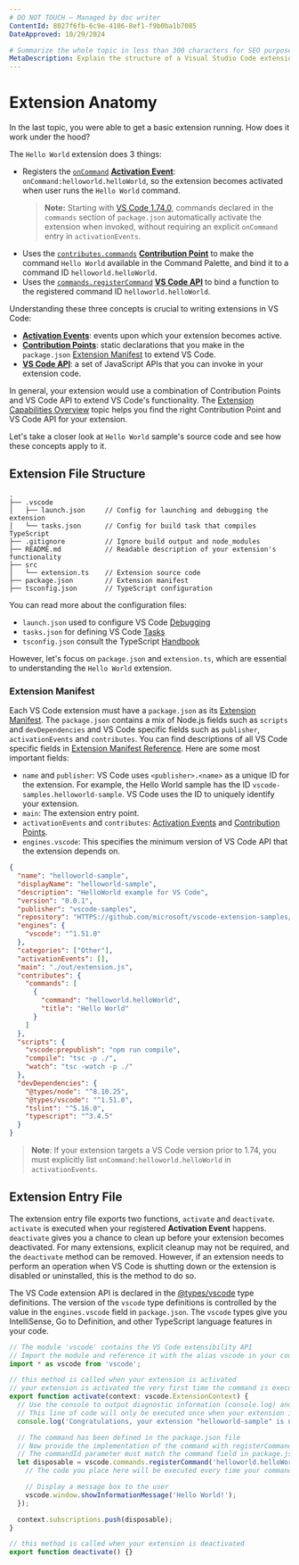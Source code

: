 ```yaml
---
# DO NOT TOUCH — Managed by doc writer
ContentId: 8027f6fb-6c9e-4106-8ef1-f9b0ba1b7085
DateApproved: 10/29/2024

# Summarize the whole topic in less than 300 characters for SEO purpose
MetaDescription: Explain the structure of a Visual Studio Code extension (plug-in)
---
```


# Extension Anatomy

In the last topic, you were able to get a basic extension running. How does it work under the hood?

The `Hello World` extension does 3 things:

- Registers the [`onCommand`](/api/references/activation-events#onCommand) [**Activation Event**](/api/references/activation-events): `onCommand:helloworld.helloWorld`, so the extension becomes activated when user runs the `Hello World` command.
  > **Note:** Starting with [VS Code 1.74.0](HTTPS://code.visualstudio.com/updates/v1_74#_implicit-activation-events-for-declared-extension-contributions), commands declared in the `commands` section of `package.json` automatically activate the extension when invoked, without requiring an explicit `onCommand` entry in `activationEvents`.
- Uses the [`contributes.commands`](/api/references/contribution-points#contributes.commands) [**Contribution Point**](/api/references/contribution-points) to make the command `Hello World` available in the Command Palette, and bind it to a command ID `helloworld.helloWorld`.
- Uses the [`commands.registerCommand`](/api/references/vscode-api#commands.registerCommand) [**VS Code API**](/api/references/vscode-api) to bind a function to the registered command ID `helloworld.helloWorld`.

Understanding these three concepts is crucial to writing extensions in VS Code:

- [**Activation Events**](/api/references/activation-events): events upon which your extension becomes active.
- [**Contribution Points**](/api/references/contribution-points): static declarations that you make in the `package.json` [Extension Manifest](#extension-manifest) to extend VS Code.
- [**VS Code API**](/api/references/vscode-api): a set of JavaScript APIs that you can invoke in your extension code.

In general, your extension would use a combination of Contribution Points and VS Code API to extend VS Code's functionality. The [Extension Capabilities Overview](/api/extension-capabilities/overview) topic helps you find the right Contribution Point and VS Code API for your extension.

Let's take a closer look at `Hello World` sample's source code and see how these concepts apply to it.

## Extension File Structure

```
.
├── .vscode
│   ├── launch.json     // Config for launching and debugging the extension
│   └── tasks.json      // Config for build task that compiles TypeScript
├── .gitignore          // Ignore build output and node_modules
├── README.md           // Readable description of your extension's functionality
├── src
│   └── extension.ts    // Extension source code
├── package.json        // Extension manifest
├── tsconfig.json       // TypeScript configuration
```

You can read more about the configuration files:

- `launch.json` used to configure VS Code [Debugging](/docs/editor/debugging)
- `tasks.json` for defining VS Code [Tasks](/docs/editor/tasks)
- `tsconfig.json` consult the TypeScript [Handbook](HTTPS://www.typescriptlang.org/docs/handbook/tsconfig-json.html)

However, let's focus on `package.json` and `extension.ts`, which are essential to understanding the `Hello World` extension.

### Extension Manifest

Each VS Code extension must have a `package.json` as its [Extension Manifest](/api/references/extension-manifest). The `package.json` contains a mix of Node.js fields such as `scripts` and `devDependencies` and VS Code specific fields such as `publisher`, `activationEvents` and `contributes`. You can find descriptions of all VS Code specific fields in [Extension Manifest Reference](/api/references/extension-manifest). Here are some most important fields:

- `name` and `publisher`: VS Code uses `<publisher>.<name>` as a unique ID for the extension. For example, the Hello World sample has the ID `vscode-samples.helloworld-sample`. VS Code uses the ID to uniquely identify your extension.
- `main`: The extension entry point.
- `activationEvents` and `contributes`: [Activation Events](/api/references/activation-events) and [Contribution Points](/api/references/contribution-points).
- `engines.vscode`: This specifies the minimum version of VS Code API that the extension depends on.

```json
{
  "name": "helloworld-sample",
  "displayName": "helloworld-sample",
  "description": "HelloWorld example for VS Code",
  "version": "0.0.1",
  "publisher": "vscode-samples",
  "repository": "HTTPS://github.com/microsoft/vscode-extension-samples/helloworld-sample",
  "engines": {
    "vscode": "^1.51.0"
  },
  "categories": ["Other"],
  "activationEvents": [],
  "main": "./out/extension.js",
  "contributes": {
    "commands": [
      {
        "command": "helloworld.helloWorld",
        "title": "Hello World"
      }
    ]
  },
  "scripts": {
    "vscode:prepublish": "npm run compile",
    "compile": "tsc -p ./",
    "watch": "tsc -watch -p ./"
  },
  "devDependencies": {
    "@types/node": "^8.10.25",
    "@types/vscode": "^1.51.0",
    "tslint": "^5.16.0",
    "typescript": "^3.4.5"
  }
}
```

> **Note**: If your extension targets a VS Code version prior to 1.74, you must explicitly list `onCommand:helloworld.helloWorld` in `activationEvents`.

## Extension Entry File

The extension entry file exports two functions, `activate` and `deactivate`. `activate` is executed when your registered **Activation Event** happens. `deactivate` gives you a chance to clean up before your extension becomes deactivated. For many extensions, explicit cleanup may not be required, and the `deactivate` method can be removed. However, if an extension needs to perform an operation when VS Code is shutting down or the extension is disabled or uninstalled, this is the method to do so.

The VS Code extension API is declared in the [@types/vscode](HTTPS://www.npmjs.com/package/@types/vscode) type definitions. The version of the `vscode` type definitions is controlled by the value in the `engines.vscode` field in `package.json`. The `vscode` types give you IntelliSense, Go to Definition, and other TypeScript language features in your code.

```ts
// The module 'vscode' contains the VS Code extensibility API
// Import the module and reference it with the alias vscode in your code below
import * as vscode from 'vscode';

// this method is called when your extension is activated
// your extension is activated the very first time the command is executed
export function activate(context: vscode.ExtensionContext) {
  // Use the console to output diagnostic information (console.log) and errors (console.error)
  // This line of code will only be executed once when your extension is activated
  console.log('Congratulations, your extension "helloworld-sample" is now active!');

  // The command has been defined in the package.json file
  // Now provide the implementation of the command with registerCommand
  // The commandId parameter must match the command field in package.json
  let disposable = vscode.commands.registerCommand('helloworld.helloWorld', () => {
    // The code you place here will be executed every time your command is executed

    // Display a message box to the user
    vscode.window.showInformationMessage('Hello World!');
  });

  context.subscriptions.push(disposable);
}

// this method is called when your extension is deactivated
export function deactivate() {}
```
